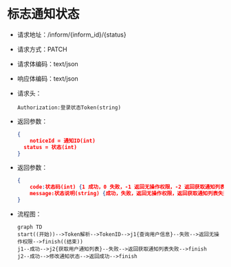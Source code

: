 # 标志通知状态

- 请求地址：/inform/{inform_id}/{status}

- 请求方式：PATCH

- 请求体编码：text/json

- 响应体编码：text/json

- 请求头：

  ```
  Authorization:登录状态Token(string)
  ```

- 返回参数：

  ```json
  {
      noticeId = 通知ID(int)
  	status = 状态(int)
  }
  ```

- 返回参数：

  ```json
  {
      code:状态码(int) {1 成功，0 失败，-1 返回无操作权限，-2 返回获取通知列表失败}
      message:状态说明(string) {成功，失败，返回无操作权限，返回获取通知列表失败}
  }
  ```

- 流程图：

  ```mermaid
  graph TD
  start((开始))-->Token解析-->TokenID-->j1{查询用户信息}--失败-->返回无操作权限-->finish((结束))
  j1--成功-->j2{获取用户通知列表}--失败-->返回获取通知列表失败-->finish
  j2--成功-->修改通知状态-->返回成功-->finish
  ```

  




